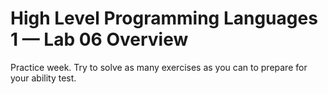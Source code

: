 # High Level Programming Languages 1 — Lab 06 Overview

Practice week. Try to solve as many exercises as you can to prepare for your ability test.
